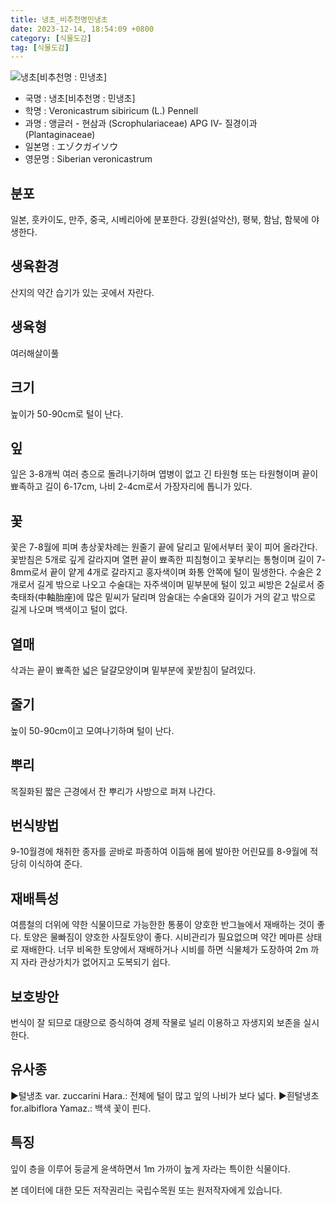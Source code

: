 ```yaml
---
title: 냉초_비추천명민냉초
date: 2023-12-14, 18:54:09 +0800
category: [식물도감]
tag: [식물도감]
---
```




![냉초[비추천명 : 민냉초]](http://www.nature.go.kr/fileUpload/plants/basic/Scrophulariaceae/Veronicastrum/9764/1_th2.JPG)
- 국명 : 냉초[비추천명 : 민냉초]
- 학명 : Veronicastrum sibiricum (L.) Pennell
- 과명 : 앵글러 - 현삼과 (Scrophulariaceae) APG Ⅳ- 질경이과 (Plantaginaceae)
- 일본명 : エゾクガイソウ
- 영문명 : Siberian veronicastrum


## 분포
일본, 훗카이도, 만주, 중국, 시베리아에 분포한다.강원(설악산), 평북, 함남, 함북에 야생한다.
## 생육환경
산지의 약간 습기가 있는 곳에서 자란다.
## 생육형
여러해살이풀
## 크기
높이가 50-90cm로 털이 난다.
## 잎
잎은 3-8개씩 여러 층으로 돌려나기하며 엽병이 없고 긴 타원형 또는 타원형이며 끝이 뾰족하고 길이 6-17cm, 나비 2-4cm로서 가장자리에 톱니가 있다.
## 꽃
꽃은 7-8월에 피며 총상꽃차례는 원줄기 끝에 달리고 밑에서부터 꽃이 피어 올라간다. 꽃받침은 5개로 깊게 갈라지며 열편 끝이 뾰족한 피침형이고 꽃부리는 통형이며 길이 7-8mm로서 끝이 얕게 4개로 갈라지고 홍자색이며 화통 안쪽에 털이 밀생한다. 수술은 2개로서 길게 밖으로 나오고 수술대는 자주색이며 밑부분에 털이 있고 씨방은 2실로서 중축태좌(中軸胎座)에 많은 밑씨가 달리며 암술대는 수술대와 길이가 거의 같고 밖으로 길게 나오며 백색이고 털이 없다.
## 열매
삭과는 끝이 뾰족한 넓은 달걀모양이며 밑부분에 꽃받침이 달려있다.
## 줄기
높이 50-90cm이고 모여나기하며 털이 난다.
## 뿌리
목질화된 짧은 근경에서 잔 뿌리가 사방으로 퍼져 나간다.
## 번식방법
9-10월경에 채취한 종자를 곧바로 파종하여 이듬해 봄에 발아한 어린묘를 8-9월에 적당히 이식하여 준다.
## 재배특성
여름철의 더위에 약한 식물이므로 가능한한 통풍이 양호한 반그늘에서 재배하는 것이 좋다. 토양은 물빠짐이 양호한 사질토양이 좋다. 시비관리가 필요없으며 약간 메마른 상태로 재배한다. 너무 비옥한 토양에서 재배하거나 시비를 하면 식물체가 도장하여 2m 까지 자라 관상가치가 없어지고 도복되기 쉽다.
## 보호방안
번식이 잘 되므로 대량으로 증식하여 경제 작물로 널리 이용하고 자생지외 보존을 실시한다.
## 유사종
▶털냉초 var. zuccarini Hara.: 전체에 털이 많고 잎의 나비가 보다 넓다. ▶흰털냉초 for.albiflora Yamaz.: 백색 꽃이 핀다.
## 특징
잎이 층을 이루어 둥글게 윤색하면서 1m 가까이 높게 자라는 특이한 식물이다.






본 데이터에 대한 모든 저작권리는 국립수목원 또는 원저작자에게 있습니다.
